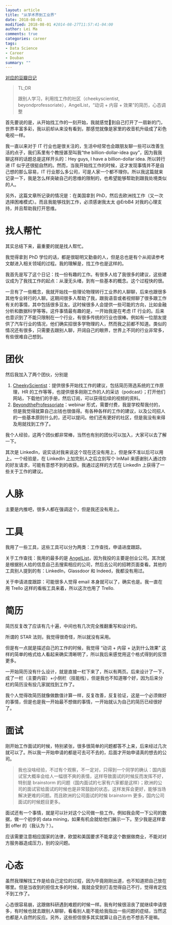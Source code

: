```yaml
---
layout: article
title: "从学术界到工业界"
date: 2018-08-01
modified: 2018-08-01 #2014-08-27T11:57:41-04:00
author: Lei Ma
comments: true
categories: career
tags:
- Data Science
- Career
- Douban
summary: ""
---
```


[对应的豆瓣日记](https://www.douban.com/note/685012091/)

> TL;DR
>
> 跟别人学习，利用找工作的社区（cheekyscientist, beyondprofessoriate），AngelList，“动词 + 内容 + 效果”的简历，心态调整

首先要说的是，从开始找工作的一刻开始，我就感觉到自己打开了一扇新的门，世界丰富多彩，我以前却从来没有看到，那感觉就像是家里的收音机升级成了彩色电视一样。

我一直以来对于 IT 行业也是很关注的，生活中经常也会跟朋友聊一些可以改善生活的点子，我们系里有个教授甚至叫我“the billion-dollar-idea guy”，因为我我聊这样的话题总是这样开头的：Hey guys, I have a billion-dollar idea. 所以转行进 IT 似乎还很挺自然的。然而，当我开始找工作的时候，这才发现事情并不是自己想的那么容易，IT 行业那么多公司，可是人家一个都不理你。所以我这篇就来记录一下，我是怎么样突破自己的思维的限制的，也希望能够帮助到跟我处境类似的人。

另外，这篇文章所记录的情况是：在美国拿到 PhD，然后去欧洲找工作（又一次选择困难模式）。而且我能够找到工作，必须感谢我太太 @ErbB4 对我的心理支持，并且帮助我打开思维。

# 找人帮忙

其实总结下来，最重要的就是找人帮忙。

我觉得拿到 PhD 学位的话，都是很聪明又勤奋的人，但是总也是有个从阅读参考文献进入相关领域的过程。我的理解是，找工作也是这样的。

我首先是写了这个日记：找一份有趣的工作。有很多人给了我很多的建议，这些建议成为了我找工作的起点：从漫无头绪，到有一些基本的概念。这个过程快的很。

一旦有了一些概念，我就开始找一些理论物理转行工业界的人聊聊，后来也跟很多其他专业转行的人聊。这期间很多人帮助了我，跟我语音或者视频聊了很多跟工作有关的事情，其中包括很多豆友。这时候很多人会提供一些可能的方向，比如金融分析和数据科学等等。这件事情最有趣的是，一开始我是在考虑 IT 行业的。后来也意识到了不能只限制在一个行业，有很多传统的行业也很棒。例如有一位朋友提供了汽车行业的情况，他们确实招很多学物理的人，然而我之前都不知道。类似的情况还有很多，只需要去跟别人聊，开阔自己的眼界，世界上不同的行业非常多，有些很难自己想到。

# 团伙

然后我加入了两个团伙，分别是

1. [CheekyScientist](http://cheekyscientist.com/)：提供很多开始找工作的建议，包括简历筛选系统的工作原理，HR 的工作等等，也提供很多刚刚工作的人的采访（podcast）；打开他们网站，下载他们的手册，然后订阅，可以获得后续的视频的资料。
2. [BeyondtheProfessoriate](https://community.beyondprof.com/)：webinar 形式，需要付费，我是学校帮我付的，但是我觉得就算自己出钱也很值得。有各种各样的工作的建议，以及公司招人的一些基本原则什么的，还可以提问。他们还有更好的社区，但是我没有来得及用就找到工作了。

我个人经验，这两个团伙都非常棒，当然也有别的团伙可以加入，大家可以去了解一下。

其次是 LinkedIn，说实话对我来说这个现在还没有用上，但是保不准以后可以用上。一个经验是，在 LinkedIn 上加完别人之后立刻写个 InMail 来感谢别人通过你的好友请求，可能有意想不到的收获。我通过这样的方式在 LinkedIn 上获得了一些关于工作的建议。

# 人脉

主要是内推吧，很多人都在强调这个，但是我还没有用上。

# 工具

我用了一些工具，这些工具可以分为两类：工作查找，申请进度跟踪。

关于工作查找：我用的最多的是 [AngelList](https://angel.co/)，因为我投的主要是创业公司。其次就是根据别人给的信息自己去搜索相应的公司，然后去公司的招聘页面查看。其他的工具别人提到的有：LinkedIn，Glassdoor 和 Indeed，我都没有用过。

关于申请进度跟踪：可能很多人觉得 email 本身就可以了，确实也是。我一直在用 Trello 这样的看板工具来着，所以这次也用了 Trello.

# 简历

简历反复改了应该有几十遍，中间也有几次完全推翻重写和设计的。

所谓的 STAR 法则，我觉得很奇怪，所以就没有采用。

但是有一点就是描述自己的工作的时候，我觉得 “动词 + 内容 + 达到什么效果” 这样的简单的格式给人看起来确实清晰明了，所以我后来感觉用这个格式得到的反馈更多。

一开始简历没有什么设计，就是直接一栏下来了，所以有两页。后来设计了一下，成了一栏（主要内容）+小侧栏（技能栈），但是我也不知道哪个好，因为后来分栏的简历没有投几家就找到工作了。

我个人觉得改简历就像做数值计算一样，反复改善，反复验证，这是一个必须做好的事情，但是也是我一开始最不想做的事情，一开始就认为自己的简历已经很好了。

# 面试

刚开始工作面试的时候，特别紧张，很多很简单的问题都答不上来，后来经过几次就可以了。所以我一开始申请的都是可去可不去的，后面才开始申请真的想去的公司。

> 我也没啥经验，不过有个观察，不一定对，只得到一个同学的确认：国内面试官大概率会给人一幅很不爽的表情，这样导致面试的时候反而发挥不好，特别是 brainstorm 的问题（国内面试的七家有六家都是这样）；欧洲的公司的面试官给面试的时候也是非常鼓励的状态，这样发挥会更好，能够当场解决更难的问题。而且欧洲的公司面试的时候 brainstorm 更多，国内公司面试的时候题目更多。

面试还有一个事情，就是可以针对这个公司做一些工作。例如我会爬一下公司的数据，做一个初步的 data mining，如果有机会就给他们展示一下。至少我是这样拿到 offer 的（我认为？）。

应该需要注意相应国家的法律，欧盟和美国要求不能拿这个数据做商业，不能对对方服务器造成压力，别的没问题。

# 心态
虽然我理解找工作是给自己定位的过程，因为毕竟刚刚出道，也不知道把自己放在哪里。但是当收到的拒信太多的时候，我就会受到打击觉得自己不行，觉得肯定找不到工作了。

心态很容易崩，这跟做科研遇到难题的时候一样。我有时候很沮丧了就继续申请很多，有时候也就去跟别人聊聊，看看别人能不能给我指出一些问题的症结，当然这也都是人自然的反应。另外，这些拒信很多其实就算让自己去也不想去不是嘛。